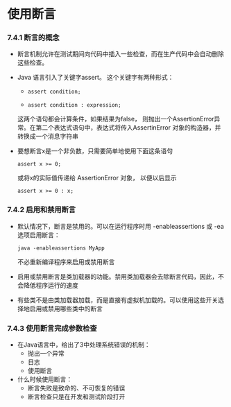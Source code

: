 # 使用断言

### 7.4.1 断言的概念

- 断言机制允许在测试期间向代码中插入一些检查，而在生产代码中会自动删除这些检查。

- Java 语言引入了关键字assert。 这个关键字有两种形式：

  - ```
    assert condition;
    ```

  - ```
    assert condition : expression;
    ```

  这两个语句都会计算条件，如果结果为false， 则抛出一个AssertionError异常。在第二个表达式语句中，表达式将传入AssertinError 对象的构造器，并转换成一个消息字符串

- 要想断言x是一个非负数，只需要简单地使用下面这条语句

  ```
  assert x >= 0;
  ```

  或将x的实际值传递给 AssertionError 对象， 以便以后显示

  ```
  assert x >= 0 : x;
  ```

### 7.4.2 启用和禁用断言

- 默认情况下，断言是禁用的。可以在运行程序时用 -enableassertions 或  -ea 选项启用断言：

  ```
  java -enableassertions MyApp
  ```

  不必重新编译程序来启用或禁用断言

- 启用或禁用断言是类加载器的功能。禁用类加载器会去除断言代码，因此，不会降低程序运行的速度

- 有些类不是由类加载器加载，而是直接有虚拟机加载的。可以使用这些开关选择地启用或禁用哪些类中的断言

### 7.4.3 使用断言完成参数检查

- 在Java语言中，给出了3中处理系统错误的机制：
  - 抛出一个异常
  - 日志
  - 使用断言
- 什么时候使用断言：
  - 断言失败是致命的、不可恢复的错误
  - 断言检查只是在开发和测试阶段打开